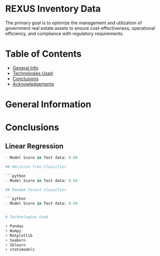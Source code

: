 # REXUS Inventory Data
The primary goal is to optimize the management and utilization of government real estate assets to ensure cost-effectiveness, operational efficiency, and compliance with regulatory requirements.

# Table of Contents

+ [General Info](#general-information)
+ [Technologies Used](#technologies-used)
+ [Conclusions](#conclusions)
+ [Acknowledgements](#acknowledgements)


# General Information 



# Conclusions

## Linear Regression  

```python
- Model Score in Test data: 0.89

## Decision Tree Classifier

```python
- Model Score in Test data: 0.94

## Random Forest Classifier

```python
- Model Score in Test data: 0.94


# Technologies Used

+ Pandas
+ Numpy
+ Matplotlib
+ Seaborn
+ Sklearn
+ statsmodels
